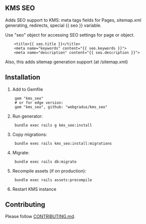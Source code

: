 ## KMS SEO

Adds SEO support to KMS: meta tags fields for Pages, sitemap.xml generating, redirects, special {{ seo }} variable.

Use "seo" object for accessing SEO settings for page or object.

        <title>{{ seo.title }}</title>
        <meta name="keywords" content="{{ seo.keywords }}">
        <meta name="description" content="{{ seo.description }}">

Also, this adds sitemap generation support (at /sitemap.xml)

## Installation

1. Add to Gemfile

        gem "kms_seo"
        # or for edge version:
        gem "kms_seo", github: "webgradus/kms_seo"

2. Run generator:

        bundle exec rails g kms_seo:install

3. Copy migrations:

        bundle exec rails kms_seo:install:migrations

4. Migrate:

        bundle exec rails db:migrate

5. Recompile assets (if on production):

        bundle exec rails assets:precompile

6. Restart KMS instance

## Contributing

Please follow [CONTRIBUTING.md](CONTRIBUTING.md).
